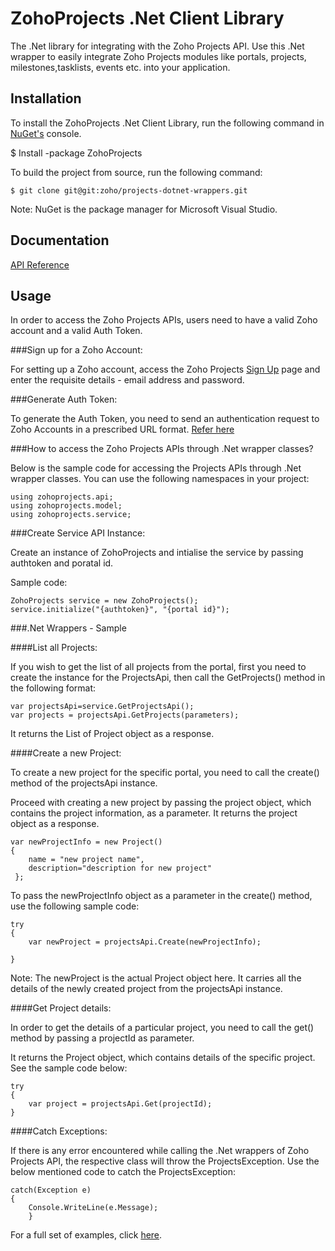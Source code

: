 # ZohoProjects .Net Client Library

The .Net library for integrating with the Zoho Projects API. Use this .Net wrapper to easily integrate Zoho Projects modules like portals, projects, milestones,tasklists, events etc. into your application.

## Installation

To install the ZohoProjects .Net Client Library, run the following command in [NuGet's](https://www.nuget.org/) console.  

$ Install -package ZohoProjects

To build the project from source, run the following command: 
	
	$ git clone git@git:zoho/projects-dotnet-wrappers.git

Note: NuGet is the package manager for Microsoft Visual Studio.


## Documentation
[API Reference](http://cms.zohocorp.com/export/zoho/projects/help/rest-api/portals-api.html)


## Usage 

In order to access the Zoho Projects APIs, users need to have a valid Zoho account and a valid Auth Token.
 
###Sign up for a Zoho Account:

For setting up a Zoho account, access the Zoho Projects [Sign Up](https://www.zoho.com/projects/zp-signup.html) page and enter the requisite details - email address and password.
 
###Generate Auth Token:
 
To generate the Auth Token, you need to send an authentication request to Zoho Accounts in a prescribed URL format. [Refer here](https://www.zoho.com/projects/help/rest-api/get-tickets-api.html) 

###How to access the Zoho Projects APIs through .Net wrapper classes?
 
Below is the sample code for accessing the Projects APIs through .Net wrapper classes. You can use the following namespaces in your project:

	using zohoprojects.api;
	using zohoprojects.model;
	using zohoprojects.service;

###Create Service API Instance:

Create an instance of ZohoProjects and intialise the service by passing authtoken and poratal id.

Sample code:

	ZohoProjects service = new ZohoProjects();
	service.initialize("{authtoken}", "{portal id}");

###.Net Wrappers - Sample

####List all Projects:

If you wish to get the list of all projects from the portal, first you need to create the instance for the ProjectsApi, then call the GetProjects() method in the following format:

	var projectsApi=service.GetProjectsApi();
	var projects = projectsApi.GetProjects(parameters);

It returns the List of Project object as a response.

####Create a new Project:

To create a new project for the specific portal, you need to call the create() method of the projectsApi instance. 

Proceed with creating a new project by passing the project object, which contains the project information, as a parameter. It returns the project object as a response.

	var newProjectInfo = new Project()
	{
		name = "new project name",
		description="description for new project"
	 };

To pass the newProjectInfo object as a parameter in the create() method, use the following sample code:

	try
	{
		var newProject = projectsApi.Create(newProjectInfo);
	
	}

Note: The newProject is the actual Project object here. It carries all the details of the newly created project from the projectsApi instance. 

####Get Project details:

In order to get the details of a particular project, you need to call the get() method by passing a projectId as parameter.

It returns the Project object, which contains details of the specific project. See the sample code below:

	try
	{
		var project = projectsApi.Get(projectId);
	}
		
####Catch Exceptions:

If there is any error encountered while calling the .Net wrappers of Zoho Projects API, the respective class will throw the ProjectsException. Use the below mentioned code to catch the ProjectsException:

	catch(Exception e)
	{
		Console.WriteLine(e.Message);
        }
        


For a full set of examples, click [here](../../tree/master/test).
